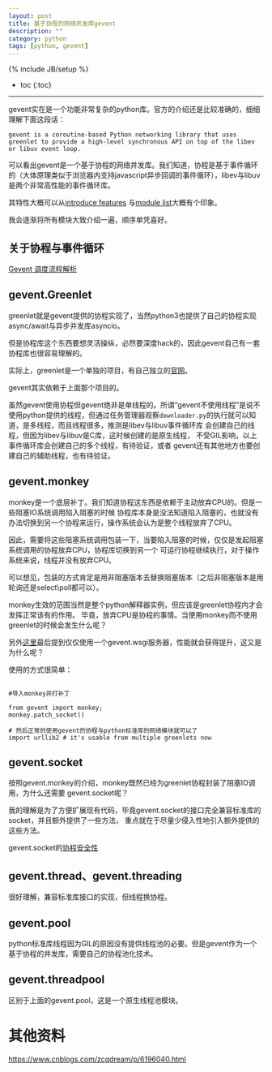 ```yaml
---
layout: post
title: 基于协程的网络并发库gevent
description: ""
category: python
tags: [python, gevent]
---
```

{% include JB/setup %}

* toc
{:toc}

<hr />

gevent实在是一个功能非常复杂的python库。官方的介绍还是比较准确的，细细理解下面这段话：

	gevent is a coroutine-based Python networking library that uses greenlet to provide a high-level synchronous API on top of the libev or libuv event loop.

可以看出gevent是一个基于协程的网络并发库。我们知道，协程是基于事件循环的（大体原理类似于浏览器内支持javascript异步回调的事件循环），libev与libuv是两个非常高性能的事件循环库。

其特性大概可以从[introduce features](http://www.gevent.org/intro.html)
与[module list](http://www.gevent.org/api/index.html#module-listing)大概有个印象。

我会逐渐将所有模块大致介绍一遍，顺序单凭喜好。

## 关于协程与事件循环

[Gevent 调度流程解析](https://www.sohu.com/a/195260119_176628)

## gevent.Greenlet

greenlet就是gevent提供的协程实现了，当然python3也提供了自己的协程实现async/await与异步并发库asyncio。

但是协程库这个东西要想灵活操纵，必然要深度hack的，因此gevent自己有一套协程库也很容易理解的。

实际上，greenlet是一个单独的项目，有自己独立的[官网](https://greenlet.readthedocs.io/en/latest/)。

gevent其实依赖于上面那个项目的。


虽然gevent使用协程但gevent绝非是单线程的。所谓“gevent不使用线程”是说不使用python提供的线程，但通过任务管理器观察`downloader.py`的执行就可以知道，是多线程，而且线程很多，推测是libev与libuv事件循环库
会创建自己的线程，但因为libev与libuv是C库，这时候创建的是原生线程， 不受GIL影响，以上事件循环库会创建自己的多个线程，有待验证，或者
gevent还有其他地方也要创建自己的辅助线程，也有待验证。


## gevent.monkey

monkey是一个底层补丁。我们知道协程这东西是依赖于主动放弃CPU的。但是一些阻塞IO系统调用陷入阻塞的时候
协程库本身是没法知道陷入阻塞的，也就没有办法切换到另一个协程来运行，操作系统会认为是整个线程放弃了CPU。

因此，需要将这些阻塞系统调用包装一下，当要陷入阻塞的时候，仅仅是发起阻塞系统调用的协程放弃CPU，协程库切换到另一个
可运行协程继续执行，对于操作系统来说，线程并没有放弃CPU。

可以想见，包装的方式肯定是用非阻塞版本去替换阻塞版本（之后非阻塞版本是用轮询还是select\poll都可以）。

monkey生效的范围当然是整个python解释器实例，但应该是greenlet协程内才会发挥正常该有的作用。
毕竟，放弃CPU是协程的事情。当使用monkey而不使用greenlet的时候会发生什么呢？

另外[这里](https://www.liaoxuefeng.com/wiki/897692888725344/966405998508320)最后提到仅仅使用一个gevent.wsgi服务器，性能就会获得提升，这又是为什么呢？


使用的方式很简单：

```brush:python

#导入monkey并打补丁

from gevent import monkey; 
monkey.patch_socket()

# 然后正常的使用gevent的协程与python标准库的网络模块就可以了
import urllib2 # it's usable from multiple greenlets now

```

## gevent.socket

按照gevent.monkey的介绍，monkey既然已经为greenlet协程封装了阻塞IO调用，为什么还需要
gevent.socket呢？

我的理解是为了方便扩展现有代码，毕竟gevent.socket的接口完全兼容标准库的socket，并且额外提供了一些方法，
重点就在于尽量少侵入性地引入额外提供的这些方法。

gevent.socket的[协程安全性](http://www.mamicode.com/info-detail-651145.html)

## gevent.thread、gevent.threading

很好理解，兼容标准库接口的实现，但线程换协程。

## gevent.pool

python标准库线程因为GIL的原因没有提供线程池的必要。但是gevent作为一个基于协程的并发库，需要自己的协程池化技术。

## gevent.threadpool

区别于上面的gevent.pool，这是一个原生线程池模块。


# 其他资料

https://www.cnblogs.com/zcqdream/p/6196040.html